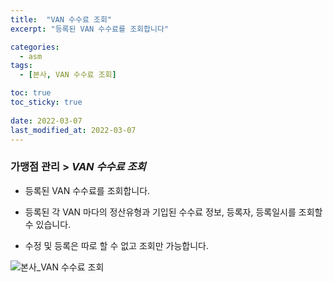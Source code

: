 ```yaml
---
title:  "VAN 수수료 조회"
excerpt: "등록된 VAN 수수료를 조회합니다"

categories:
  - asm
tags:
  - [본사, VAN 수수료 조회]

toc: true
toc_sticky: true
 
date: 2022-03-07
last_modified_at: 2022-03-07
---
```


### 가맹점 관리 > *VAN 수수료 조회*
- 등록된 VAN 수수료를 조회합니다.

- 등록된 각 VAN 마다의 정산유형과 기입된 수수료 정보, 등록자, 등록일시를 조회할 수 있습니다.

- 수정 및 등록은 따로 할 수 없고 조회만 가능합니다.

![본사_VAN 수수료 조회](https://user-images.githubusercontent.com/95394003/156979056-4240747e-ce2b-46b5-8ecd-052d9a1e9d7e.jpeg)



